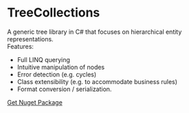 # TreeCollections
A generic tree library in C# that focuses on hierarchical entity representations.  
Features:
* Full LINQ querying 
* Intuitive manipulation of nodes
* Error detection (e.g. cycles)
* Class extensibility (e.g. to accommodate business rules)
* Format conversion / serialization.

[Get Nuget Package](https://www.nuget.org/packages/TreeCollections/)
